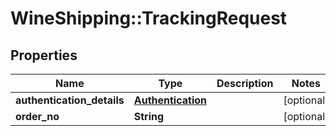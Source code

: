 # WineShipping::TrackingRequest

## Properties
Name | Type | Description | Notes
------------ | ------------- | ------------- | -------------
**authentication_details** | [**Authentication**](Authentication.md) |  | [optional] 
**order_no** | **String** |  | [optional] 


